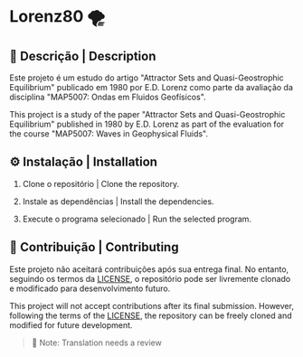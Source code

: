 # Lorenz80 🌪️

## 📝 Descrição | Description

Este projeto é um estudo do artigo "Attractor Sets and Quasi-Geostrophic Equilibrium" publicado em 1980 por E.D. Lorenz como parte da avaliação da disciplina "MAP5007: Ondas em Fluidos Geofísicos".

This project is a study of the paper "Attractor Sets and Quasi-Geostrophic Equilibrium" published in 1980 by E.D. Lorenz as part of the evaluation for the course "MAP5007: Waves in Geophysical Fluids".

## ⚙️ Instalação | Installation

1. Clone o repositório | Clone the repository.

2. Instale as dependências | Install the dependencies.

3. Execute o programa selecionado | Run the selected program.

## 🤝 Contribuição | Contributing

Este projeto não aceitará contribuições após sua entrega final. No entanto, seguindo os termos da [LICENSE](./LICENSE), o repositório pode ser livremente clonado e modificado para desenvolvimento futuro.

This project will not accept contributions after its final submission. However, following the terms of the [LICENSE](./LICENSE), the repository can be freely cloned and modified for future development.


> 🔄 Note: Translation needs a review
